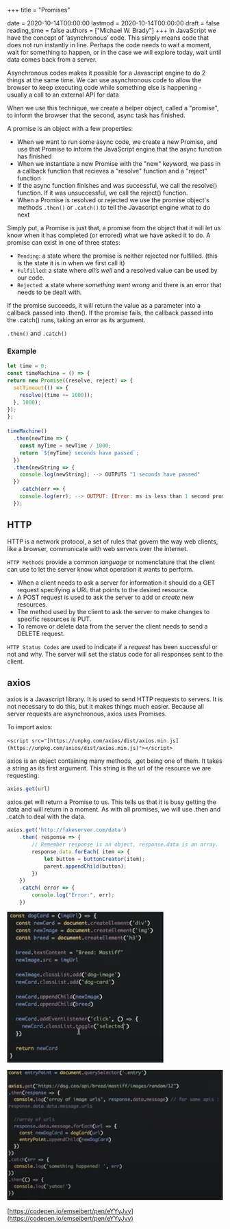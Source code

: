 +++
title = "Promises"

date = 2020-10-14T00:00:00
lastmod = 2020-10-14T00:00:00
draft = false
reading_time = false
authors = ["Michael W. Brady"]
+++
In JavaScript we have the concept of ‘asynchronous’ code. This simply means code that does not run instantly in line. Perhaps the code needs to wait a moment, wait for something to happen, or in the case we will explore today, wait until data comes back from a server.

Asynchronous codes makes it possible for a Javascript engine to do 2 things at the same time. We can use asynchronous code to allow the browser to keep executing code while something else is happening - usually a call to an external API for data

When we use this technique, we create a helper object, called a "promise", to inform the browser that the second, async task has finished.  

A promise is an object with a few properties:

- When we want to run some async code, we create a new Promise, and use that Promise to inform the JavaScript engine that the async function has finished
- When we instantiate a new Promise with the "new" keyword, we pass in a callback function that recieves a "resolve" function and a "reject" function
- If the async function finishes and was successful, we call the resolve() function. If it was unsuccessful, we call the reject() function.
- When a Promise is resolved or rejected we use the promise object's methods `.then()` or `.catch()` to tell the Javascript engine what to do next

Simply put, a Promise is just that, a promise from the object that it will let us know when it has completed (or errored) what we have asked it to do. A promise can exist in one of three states:

- `Pending`: a state where the promise is neither rejected nor fulfilled. (this is the state it is in when we first call it)
- `Fulfilled`: a state where *all’s well* and a resolved value can be used by our code.
- `Rejected`: a state where *something went wrong* and there is an error that needs to be dealt with.

If the promise succeeds, it will return the value as a parameter into a callback passed into .then(). If the promise fails, the callback passed into the .catch() runs, taking an error as its argument.

`.then()` and `.catch()` 

### Example

```jsx
let time = 0;
const timeMachine = () => {
return new Promise((resolve, reject) => {
  setTimeout(() => {
    resolve((time += 1000));
  }, 1000);
});
};

timeMachine()
  .then(newTime => {
    const myTime = newTime / 1000;
    return `${myTime} seconds have passed`;
  })
  .then(newString => {
    console.log(newString); --> OUTPUTS ​​​​​"1 seconds have passed​​​​​"
  })
	.catch(err => {
    console.log(err); --> OUTPUT: ​​​​​[Error: ms is less than 1 second promise rejected!]​​​​​
  });
```

## HTTP

HTTP is a network protocol, a set of rules that govern the way web clients, like a browser, communicate with web servers over the internet. 

`HTTP Methods` provide a common *language* or nomenclature that the client can use to let the server know what operation it wants to perform.

- When a client needs to ask a server for information it should do a GET request specifying a URL that points to the desired resource.
- A POST request is used to ask the server to add or *create* new resources.
- The method used by the client to ask the server to make changes to specific resources is PUT.
- To remove or delete data from the server the client needs to send a DELETE request.

`HTTP Status Codes` are used to indicate if a *request* has been successful or not and why. The server will set the status code for all responses sent to the client.

## axios

axios is a Javascript library. It is used to send HTTP requests to servers. It is not necessary to do this, but it makes things much easier. Because all server requests are asynchronous, axios uses Promises.

To import axios:

`<script src="[https://unpkg.com/axios/dist/axios.min.js](https://unpkg.com/axios/dist/axios.min.js)"></script>`

axios is an object containing many methods, .get being one of them. It takes a string as its first argument. This string is the url of the resource we are requesting:

```jsx
axios.get(url)
```

axios.get will return a Promise to us. This tells us that it is busy getting the data and will return in a moment. As with all promises, we will use .then and .catch to deal with the data.

```jsx
axios.get('http://fakeserver.com/data')
    .then( response => {
        // Remember response is an object, response.data is an array.
        response.data.forEach( item => {
            let button = buttonCreator(item);
            parent.appendChild(button);
        })
    })
    .catch( error => {
        console.log("Error:", err);
    })
```

![Promises%206846ae342682419689c9d78deb5deb19/Untitled.png](Promises%206846ae342682419689c9d78deb5deb19/Untitled.png)

![Promises%206846ae342682419689c9d78deb5deb19/Untitled%201.png](Promises%206846ae342682419689c9d78deb5deb19/Untitled%201.png)

[https://codepen.io/emseibert/pen/eYYyJvy](https://codepen.io/emseibert/pen/eYYyJvy)